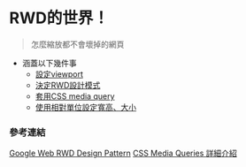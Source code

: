 # RWD的世界！
> 怎麼縮放都不會壞掉的網頁

* 涵蓋以下幾件事
  * [設定viewport](content/day6/RWD/section2-2.md)
  * [決定RWD設計模式](content/day6/RWD/section2-3.md)
  * [套用CSS media query](content/day6/RWD/section2-4.md)
  * [使用相對單位設定寬高、大小](content/day6/RWD/section2-5.md)


### 參考連結
[Google Web RWD Design Pattern](https://developers.google.com/web/fundamentals/design-and-ux/responsive/patterns?hl=zh-tw)
[CSS Media Queries 詳細介紹](https://www.oxxostudio.tw/articles/201810/css-media-queries.html)